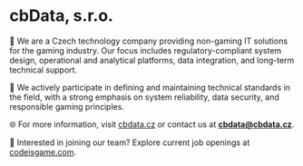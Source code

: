 # cbData, s.r.o.

🧩 We are a Czech technology company providing non-gaming IT solutions for the gaming industry. Our focus includes regulatory-compliant system design, operational and analytical platforms, data integration, and long-term technical support.

🎯 We actively participate in defining and maintaining technical standards in the field, with a strong emphasis on system reliability, data security, and responsible gaming principles.

🌐 For more information, visit [cbdata.cz](https://cbdata.cz) or contact us at **cbdata@cbdata.cz**.

🚀 Interested in joining our team? Explore current job openings at [codeisgame.com](https://codeisgame.com).
